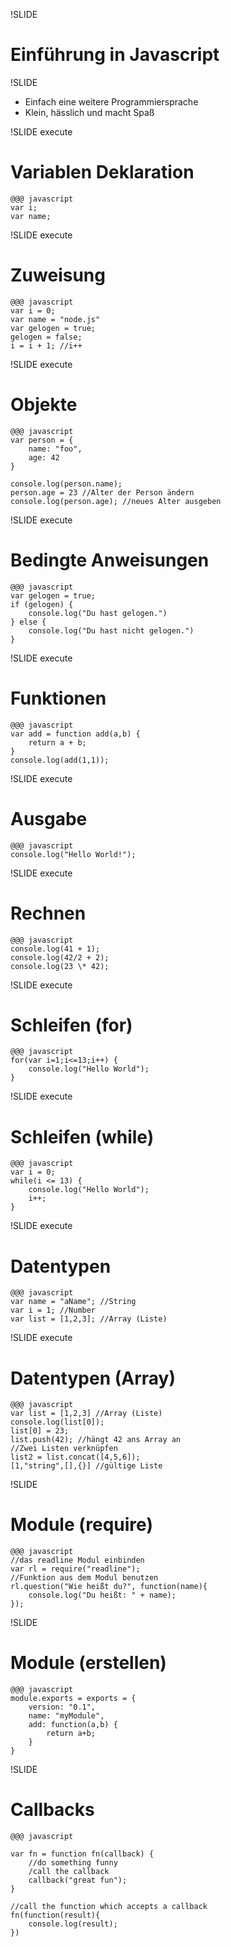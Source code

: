 !SLIDE
# Einführung in Javascript #

!SLIDE
* Einfach eine weitere Programmiersprache
* Klein, hässlich und macht Spaß

!SLIDE execute
# Variablen Deklaration
    @@@ javascript
    var i;
    var name;

!SLIDE execute
# Zuweisung
    @@@ javascript
    var i = 0;
    var name = "node.js"
    var gelogen = true;
    gelogen = false;
    i = i + 1; //i++

!SLIDE execute
# Objekte
    @@@ javascript
    var person = {
        name: "foo",
        age: 42
    }

    console.log(person.name);
    person.age = 23 //Alter der Person ändern
    console.log(person.age); //neues Alter ausgeben

!SLIDE execute
# Bedingte Anweisungen
    @@@ javascript
    var gelogen = true;
    if (gelogen) {
        console.log("Du hast gelogen.")
    } else {
        console.log("Du hast nicht gelogen.")
    }

!SLIDE execute
# Funktionen
    @@@ javascript
    var add = function add(a,b) {
        return a + b;
    }
    console.log(add(1,1));

!SLIDE execute
# Ausgabe
    @@@ javascript
    console.log("Hello World!");

!SLIDE execute
# Rechnen
    @@@ javascript
    console.log(41 + 1);
    console.log(42/2 + 2);
    console.log(23 \* 42);

!SLIDE execute
# Schleifen (for)
    @@@ javascript
    for(var i=1;i<=13;i++) {
        console.log("Hello World");
    }

!SLIDE execute
# Schleifen (while)

    @@@ javascript
    var i = 0;
    while(i <= 13) {
        console.log("Hello World");
        i++;
    }

!SLIDE execute
# Datentypen
    @@@ javascript
    var name = "aName"; //String
    var i = 1; //Number
    var list = [1,2,3]; //Array (Liste)

!SLIDE execute
# Datentypen (Array)
    @@@ javascript
    var list = [1,2,3] //Array (Liste)
    console.log(list[0]);
    list[0] = 23;
    list.push(42); //hängt 42 ans Array an
    //Zwei Listen verknüpfen
    list2 = list.concat([4,5,6]);
    [1,"string",[],{}] //gültige Liste

!SLIDE
# Module (require)
    @@@ javascript
    //das readline Modul einbinden
    var rl = require("readline");
    //Funktion aus dem Modul benutzen
    rl.question("Wie heißt du?", function(name){
        console.log("Du heißt: " + name);
    });

!SLIDE
# Module (erstellen)
    @@@ javascript
    module.exports = exports = {
        version: "0.1",
        name: "myModule",
        add: function(a,b) {
            return a+b;
        }
    }

!SLIDE
# Callbacks
    @@@ javascript

    var fn = function fn(callback) {
        //do something funny
        /call the callback
        callback("great fun");
    }

    //call the function which accepts a callback
    fn(function(result){
        console.log(result);
    })
